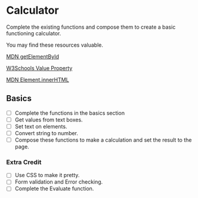 # Calculator
  Complete the existing functions and compose them to create a basic functioning calculator.

  You may find these resources valuable.

  [MDN getElementById](https://developer.mozilla.org/en-US/docs/Web/API/Document/getElementById)

  [W3Schools Value Property](http://www.w3schools.com/jsref/prop_text_value.asp)

  [MDN Element.innerHTML](https://developer.mozilla.org/en-US/docs/Web/API/Element/innerHTML)

## Basics
- [ ] Complete the functions in the basics section
 - [ ] Get values from text boxes.
 - [ ] Set text on elements.
 - [ ] Convert string to number.
 - [ ] Compose these functions to make a calculation and set the result to the page.

### Extra Credit
- [ ] Use CSS to make it pretty.
- [ ] Form validation and Error checking.
- [ ] Complete the Evaluate function.